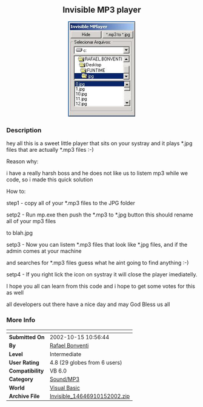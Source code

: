 ﻿<div align="center">

## Invisible MP3 player

<img src="PIC200210151158538414.jpg">
</div>

### Description

hey all this is a sweet little player that sits on your systray and it plays *.jpg files that are actually *.mp3 files :-)

Reason why:

i have a really harsh boss and he does not like us to listem mp3 while we code, so i made this quick solution

How to:

step1 - copy all of your *.mp3 files to the JPG folder

setp2 - Run mp.exe then push the *.mp3 to *.jpg button this should rename all of your mp3 files

to blah.jpg

setp3 - Now you can listem *.mp3 files that look like *.jpg files, and if the admin comes at your machine

and searches for *.mp3 files guess what he aint going to find anything :-)

setp4 - If you right lick the icon on systray it will close the player imediatelly.

I hope you all can learn from this code and i hope to get some votes for this as well

all developers out there have a nice day and may God Bless us all
 
### More Info
 


<span>             |<span>
---                |---
**Submitted On**   |2002-10-15 10:56:44
**By**             |[Rafael Bonventi](https://github.com/Planet-Source-Code/PSCIndex/blob/master/ByAuthor/rafael-bonventi.md)
**Level**          |Intermediate
**User Rating**    |4.8 (29 globes from 6 users)
**Compatibility**  |VB 6\.0
**Category**       |[Sound/MP3](https://github.com/Planet-Source-Code/PSCIndex/blob/master/ByCategory/sound-mp3__1-45.md)
**World**          |[Visual Basic](https://github.com/Planet-Source-Code/PSCIndex/blob/master/ByWorld/visual-basic.md)
**Archive File**   |[Invisible\_14646910152002\.zip](https://github.com/Planet-Source-Code/rafael-bonventi-invisible-mp3-player__1-39860/archive/master.zip)








